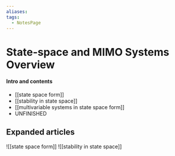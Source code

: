 ```yaml
---
aliases: 
tags:
  - NotesPage
---
```


# State-space and MIMO Systems Overview

#### Intro and contents

- [[state space form]]
- [[stability in state space]]
- [[multivariable systems in state space form]]
- UNFINISHED


## Expanded articles

![[state space form]]
![[stability in state space]]